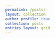 ```yaml
---
permalink: /posts/
layout: collection
author_profile: true
collection: posts
entries_layout: grid 
---
```

